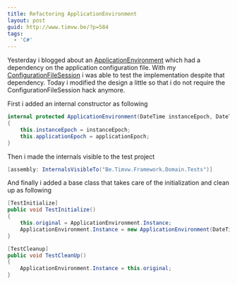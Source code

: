 ```yaml
---
title: Refactoring ApplicationEnvironment
layout: post
guid: http://www.timvw.be/?p=584
tags:
  - 'C#'
---
```

Yesterday i blogged about an [ApplicationEnvironment](http://www.timvw.be/presenting-applicationenvironment/) which had a dependency on the application configuration file. With my [ConfigurationFileSession](http://www.timvw.be/presenting-configurationfilesession/) i was able to test the implementation despite that dependency. Today i modified the design a little so that i do not require the ConfigurationFileSession hack anymore.

First i added an internal constructor as following

```csharp
internal protected ApplicationEnvironment(DateTime instanceEpoch, DateTime applicationEpoch)
{
	this.instanceEpoch = instanceEpoch;
	this.applicationEpoch = applicationEpoch;
}
```

Then i made the internals visible to the test project

```csharp
[assembly: InternalsVisibleTo("Be.Timvw.Framework.Domain.Tests")]
```

And finally i added a base class that takes care of the initialization and clean up as following

```csharp
[TestInitialize]
public void TestInitialize()
{
	this.original = ApplicationEnvironment.Instance;
	ApplicationEnvironment.Instance = new ApplicationEnvironment(DateTime.UtcNow, new DateTime(1998, 01, 01));
}

[TestCleanup]
public void TestCleanUp()
{
	ApplicationEnvironment.Instance = this.original;
}
```
